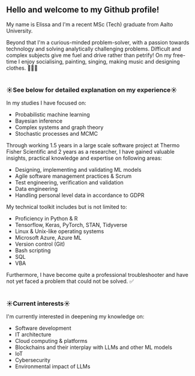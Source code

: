## Hello and welcome to my Github profile!

My name is Elissa and I'm a recent MSc (Tech) graduate from Aalto University.

Beyond that I'm a curious-minded problem-solver, with a passion towards technology and solving analytically challenging problems. Difficult and complex subjects give me fuel and drive rather than petrify! On my free-time I enjoy socialising, painting, singing, making music and designing clothes. 🎨🎶👗
<br>
<br>
### ☀️**See below for detailed explanation on my experience**☀️

In my studies I have focused on:
- Probabilistic machine learning
- Bayesian inference
- Complex systems and graph theory
- Stochastic processes and MCMC

Through working 1.5 years in a large scale software project at Thermo Fisher Scientific and 2 years as a researcher, I have gained valuable insights, practical knowledge and expertise on following areas:
- Designing, implementing and validating ML models
- Agile software management practices & Scrum
- Test engineering, verification and validation
- Data engineering
- Handling personal level data in accordance to GDPR

My technical toolkit includes but is not limited to:
- Proficiency in Python & R
- Tensorflow, Keras, PyTorch, STAN, Tidyverse
- Linux & Unix-like operating systems
- Microsoft Azure, Azure ML
- Version control (Git)
- Bash scripting
- SQL
- VBA

Furthermore, I have become quite a professional troubleshooter and have not yet faced a problem that could not be solved. ✅
<br>
<br>
### ☀️**Current interests**☀️

I'm currently interested in deepening my knowledge on:
- Software development
- IT architecture
- Cloud computing & platforms
- Blockchains and their interplay with LLMs and other ML models
- IoT
- Cybersecurity
- Environmental impact of LLMs
